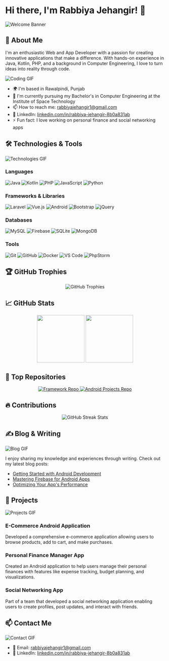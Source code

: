 # Hi there, I'm Rabbiya Jehangir! 👋

![Welcome Banner](https://media.giphy.com/media/3o7qE1YN7aBOFPRw8E/giphy.gif)

## 🚀 About Me

I'm an enthusiastic Web and App Developer with a passion for creating innovative applications that make a difference. With hands-on experience in Java, Kotlin, PHP, and a background in Computer Engineering, I love to turn ideas into reality through code.

![Coding GIF](https://media.giphy.com/media/13HgwGsXF0aiGY/giphy.gif)

- 🌍 I'm based in Rawalpindi, Punjab
- 🏫 I'm currently pursuing my Bachelor's in Computer Engineering at the Institute of Space Technology
- 📫 How to reach me: [rabbiyajehangir1@gmail.com](mailto:rabbiyajehangir1@gmail.com)
- 💼 LinkedIn: [linkedin.com/in/rabbiya-jehangir-8b0a831ab](https://www.linkedin.com/in/rabbiya-jehangir-8b0a831ab)
- ⚡ Fun fact: I love working on personal finance and social networking apps

## 🛠️ Technologies & Tools

![Technologies GIF](https://media.giphy.com/media/l3vR9c7jvW4F7wGVm/giphy.gif)

### Languages
![Java](https://img.shields.io/badge/Java-ED8B00?style=for-the-badge&logo=java&logoColor=white)
![Kotlin](https://img.shields.io/badge/Kotlin-0095D5?style=for-the-badge&logo=kotlin&logoColor=white)
![PHP](https://img.shields.io/badge/PHP-777BB4?style=for-the-badge&logo=php&logoColor=white)
![JavaScript](https://img.shields.io/badge/JavaScript-F7DF1E?style=for-the-badge&logo=javascript&logoColor=black)
![Python](https://img.shields.io/badge/Python-3776AB?style=for-the-badge&logo=python&logoColor=white)

### Frameworks & Libraries
![Laravel](https://img.shields.io/badge/Laravel-FF2D20?style=for-the-badge&logo=laravel&logoColor=white)
![Vue.js](https://img.shields.io/badge/Vue.js-35495E?style=for-the-badge&logo=vue.js&logoColor=4FC08D)
![Android](https://img.shields.io/badge/Android-3DDC84?style=for-the-badge&logo=android&logoColor=white)
![Bootstrap](https://img.shields.io/badge/Bootstrap-563D7C?style=for-the-badge&logo=bootstrap&logoColor=white)
![jQuery](https://img.shields.io/badge/jQuery-0769AD?style=for-the-badge&logo=jquery&logoColor=white)

### Databases
![MySQL](https://img.shields.io/badge/MySQL-4479A1?style=for-the-badge&logo=mysql&logoColor=white)
![Firebase](https://img.shields.io/badge/Firebase-FFCA28?style=for-the-badge&logo=firebase&logoColor=black)
![SQLite](https://img.shields.io/badge/SQLite-003B57?style=for-the-badge&logo=sqlite&logoColor=white)
![MongoDB](https://img.shields.io/badge/MongoDB-47A248?style=for-the-badge&logo=mongodb&logoColor=white)

### Tools
![Git](https://img.shields.io/badge/Git-F05032?style=for-the-badge&logo=git&logoColor=white)
![GitHub](https://img.shields.io/badge/GitHub-181717?style=for-the-badge&logo=github&logoColor=white)
![Docker](https://img.shields.io/badge/Docker-2496ED?style=for-the-badge&logo=docker&logoColor=white)
![VS Code](https://img.shields.io/badge/VS%20Code-007ACC?style=for-the-badge&logo=visual-studio-code&logoColor=white)
![PhpStorm](https://img.shields.io/badge/PhpStorm-000000?style=for-the-badge&logo=phpstorm&logoColor=white)

## 🏆 GitHub Trophies

<div align="center">
  <img src="https://github-profile-trophy.vercel.app/?username=rabiyajeh&theme=radical&no-frame=true&margin-w=15&margin-h=15" alt="GitHub Trophies"/>
</div>

## 📈 GitHub Stats

<div align="center">
  <img height="150em" src="https://github-readme-stats.vercel.app/api?username=rabiyajeh&show_icons=true&theme=radical&include_all_commits=true&count_private=true"/>
  <img height="150em" src="https://github-readme-stats.vercel.app/api/top-langs/?username=rabiyajeh&layout=compact&langs_count=7&theme=radical"/>
</div>

## 🌟 Top Repositories

<div align="center">
  <a href="https://github.com/rabiyajeh/framework">
    <img src="https://github-readme-stats.vercel.app/api/pin/?username=rabiyajeh&repo=framework&theme=radical" alt="Framework Repo"/>
  </a>
  <a href="https://github.com/rabiyajeh/Android-Projects-Java-">
    <img src="https://github-readme-stats.vercel.app/api/pin/?username=rabiyajeh&repo=Android-Projects-Java-&theme=radical" alt="Android Projects Repo"/>
  </a>
</div>

## 🔥 Contributions

<div align="center">
  <img src="https://github-readme-streak-stats.herokuapp.com/?user=rabiyajeh&theme=radical&hide_border=true" alt="GitHub Streak Stats"/>
</div>

## ✍️ Blog & Writing

![Blog GIF](https://media.giphy.com/media/26tn33aiTi1jkl6H6/giphy.gif)

I enjoy sharing my knowledge and experiences through writing. Check out my latest blog posts:
- [Getting Started with Android Development](#)
- [Mastering Firebase for Android Apps](#)
- [Optimizing Your App's Performance](#)

## 💼 Projects

![Projects GIF](https://media.giphy.com/media/5xtDarqlsEWbsa4nCho/giphy.gif)

### E-Commerce Android Application
<div data-aos="fade-left">
  Developed a comprehensive e-commerce application allowing users to browse products, add to cart, and make purchases.
</div>

### Personal Finance Manager App
<div data-aos="fade-right">
  Created an Android application to help users manage their personal finances with features like expense tracking, budget planning, and visualizations.
</div>

### Social Networking App
<div data-aos="fade-up">
  Part of a team that developed a social networking application enabling users to create profiles, post updates, and interact with friends.
</div>

## 📫 Contact Me

![Contact GIF](https://media.giphy.com/media/l41m6R3Ji0wHFCoT6/giphy.gif)

- 📧 Email: [rabbiyajehangir1@gmail.com](mailto:rabbiyajehangir1@gmail.com)
- 💼 LinkedIn: [linkedin.com/in/rabbiya-jehangir-8b0a831ab](https://www.linkedin.com/in/rabbiya-jehangir-8b0a831ab)


